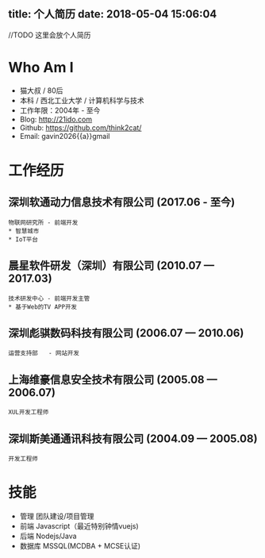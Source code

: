 title: 个人简历
date: 2018-05-04 15:06:04
---
//TODO 这里会放个人简历

# Who Am I

 - 猫大叔 / 80后
 - 本科 / 西北工业大学 / 计算机科学与技术
 - 工作年限：2004年 - 至今
 - Blog: http://21ido.com
 - Github: https://github.com/think2cat/
 - Email: gavin2026{{a}}gmail

# 工作经历

##  深圳软通动力信息技术有限公司 (2017.06 - 至今)
    物联网研究所 - 前端开发
    * 智慧城市
    * IoT平台

## 晨星软件研发（深圳）有限公司 (2010.07 — 2017.03)
    技术研发中心 - 前端开发主管
    * 基于Web的TV APP开发

## 深圳彪骐数码科技有限公司 (2006.07 — 2010.06)
    运营支持部	- 网站开发

## 上海维豪信息安全技术有限公司 (2005.08 — 2006.07)
    XUL开发工程师

## 深圳斯美通通讯科技有限公司 (2004.09 — 2005.08)
    开发工程师

# 技能

* 管理 团队建设/项目管理
* 前端 Javascript（最近特别钟情vuejs)
* 后端 Nodejs/Java
* 数据库 MSSQL(MCDBA + MCSE认证)